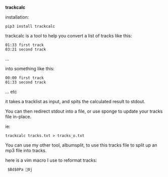 **trackcalc**

installation:

    pip3 install trackcalc

trackcalc is a tool to help you convert a list of tracks like this:

    01:33 first track
    03:21 second track
...

into something like this:

    00:00 first track
    01:33 second track
... etc

it takes a tracklist as input, and spits the calculated result to stdout.

You can then redirect stdout into a file, or use sponge to update your tracks file in-place.

ie:

    trackcalc tracks.txt > tracks_o.txt

You can use my other tool, albumsplit, to use this tracks file to split up an mp3 file into tracks.

here is a vim macro I use to reformat tracks:

     $Bd$0Pa 0j
